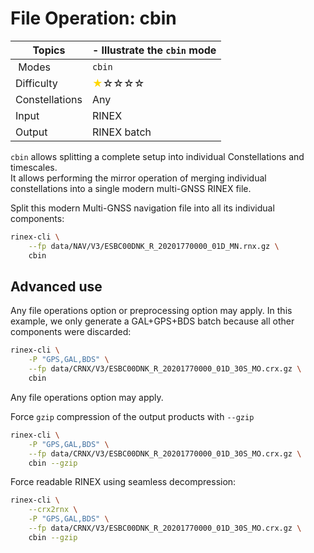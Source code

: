 File Operation: cbin
====================

| Topics         | - Illustrate the `cbin` mode                                         |
|----------------|----------------------------------------------------------------------|
| Modes          | `cbin`                                                               |
| Difficulty     | <span style="color:gold"> &#9733;</span>&#9734;&#9734;&#9734;&#9734; |
| Constellations | Any                                                                  |
| Input          | RINEX                                                                |
| Output         | RINEX batch                                                          |

`cbin` allows splitting a complete setup into individual Constellations and timescales.  
It allows performing the mirror operation of merging individual constellations into a single modern multi-GNSS RINEX file.

Split this modern Multi-GNSS navigation file into all its individual components:

```bash
rinex-cli \
    --fp data/NAV/V3/ESBC00DNK_R_20201770000_01D_MN.rnx.gz \
    cbin
```

## Advanced use

Any file operations option or preprocessing option may apply. In this example, we only generate
a GAL+GPS+BDS batch because all other components were discarded:

```bash
rinex-cli \
    -P "GPS,GAL,BDS" \
    --fp data/CRNX/V3/ESBC00DNK_R_20201770000_01D_30S_MO.crx.gz \
    cbin
```

Any file operations option may apply.

Force `gzip` compression of the output products with `--gzip`

```bash
rinex-cli \
    -P "GPS,GAL,BDS" \
    --fp data/CRNX/V3/ESBC00DNK_R_20201770000_01D_30S_MO.crx.gz \
    cbin --gzip
```

Force readable RINEX using seamless decompression:

```bash
rinex-cli \
    --crx2rnx \
    -P "GPS,GAL,BDS" \
    --fp data/CRNX/V3/ESBC00DNK_R_20201770000_01D_30S_MO.crx.gz \
    cbin --gzip
```
